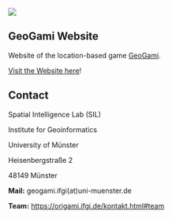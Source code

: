 ![](https://origami.ifgi.de/pictures/logo/icon.png)

## GeoGami Website

Website of the location-based game [GeoGami](https://github.com/origami-team/origami).

[Visit the Website here](https://origami.ifgi.de)!

## Contact

Spatial Intelligence Lab (SIL)

Institute for Geoinformatics

University of Münster

Heisenbergstraße 2

48149 Münster

**Mail:** geogami.ifgi(at)uni-muenster.de

**Team:** https://origami.ifgi.de/kontakt.html#team
